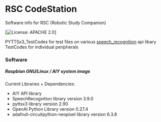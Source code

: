 # RSC CodeStation
Software info for RSC (Robotic Study Companion)

[![License: APACHE 2.0](https://img.shields.io/badge/Software%20License-APACHE-yellow)]

PYTTSx3_TestCodes for test files on various [speech_recognition](https://pypi.org/project/SpeechRecognition/) api libary  
TestCodes for individual peripherals  

### Software
##### Raspbian GNU/Linux / AIY system image  

Current Libraries + Dependencies:
* AIY API library
* SpeechRecognition library version 3.9.0 
* pyttsx3 library version 2.90
* OpenAI Python Library version 0.27.4
* adafruit-circuitpython-neopixel library version 6.3.8

